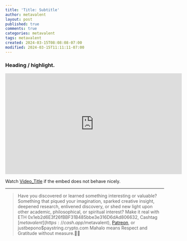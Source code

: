 ```yaml
---
title: 'Title: Subtitle'
author: metavalent
layout: post
published: true
comments: true
categories: metavalent
tags: metavalent
created: 2024-03-15T08:08:08-07:00
modified: 2024-03-15T11:11:11-07:00
---
```


<!-- Manual create timestamp if needed { date --iso-8601=seconds } -->

### Heading / highlight.

<!-- Post Content -->

<!-- Native HTML5 Embed - To use GitHub LFS storage be sure to append [code]?raw=true[/code]
<video controls preload="none" class="center" width="560" height="320">
  <source src="https://github.com/metavalent/metavalent.github.io/blob/gh-pages/assets/audio-video/FILENAME.mp4?raw=true" type="video/mp4">
  <source src="https://github.com/metavalent/metavalent.github.io/blob/gh-pages/assets/audio-video/FILENAME.webm?raw=true" type="video/webm">
Your browser does not support the video tag.
</video>
-->

<!-- YouTube Player -->
<iframe id="ytplayer" type="text/html" class="center" width="560" height="320" src="https://www.youtube.com/embed/0123456789" frameborder="0" loading="lazy"></iframe>


Watch [Video_Title](https://youtu.be/0123456789) if the embed does not behave nicely.

<!-- HTML5 Audio Embed - To use GitHub LFS storage be sure to append [code]?raw=true[/code] 
<div class="center"> 
<audio controls preload="none">
  <source src="https://github.com/metavalent/metavalent.github.io/blob/gh-pages/assets/audio-video/FILENAME.mp4?raw=true" type="audio/mpeg">
  <source src="https://github.com/metavalent/metavalent.github.io/blob/gh-pages/assets/audio-video/FILENAME.mp4?raw=true" type="audio/ogg">
Your browser does not support the audio element.
</audio>
 -->

<!-- Custom thumbnail
![alt text](../assets/images/image.jpg "title")
RESIZE:
<img src="https://metavalent.com/assets/images/IMAGE.jpg" alt="" width="300" height="300" loading="lazy">
-->

---
> Have you discovered or learned something interesting or valuable? Something that piqued your imagination, sparked creative insight, deepened research, enlivened discovery, or shed new light upon other academic, philosophical, or spiritual interest? Make it real with ETH 0x1eb2d6E3f26fBBF31B485bbe3e316D6dAd806632, Cashtag [$metavalent](https://cash.app/$metavalent), [Patreon](https://patreon.com/metavalent), or justbepono$paystring.crypto.com Mahalo means Respect and Gratitude without measure.🙏🏼
